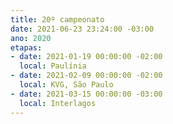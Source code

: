 ```yaml
---
title: 20º campeonato
date: 2021-06-23 23:24:00 -03:00
ano: 2020
etapas:
- date: 2021-01-19 00:00:00 -02:00
  local: Paulínia
- date: 2021-02-09 00:00:00 -02:00
  local: KVG, São Paulo
- date: 2021-03-15 00:00:00 -03:00
  local: Interlagos
---
```


